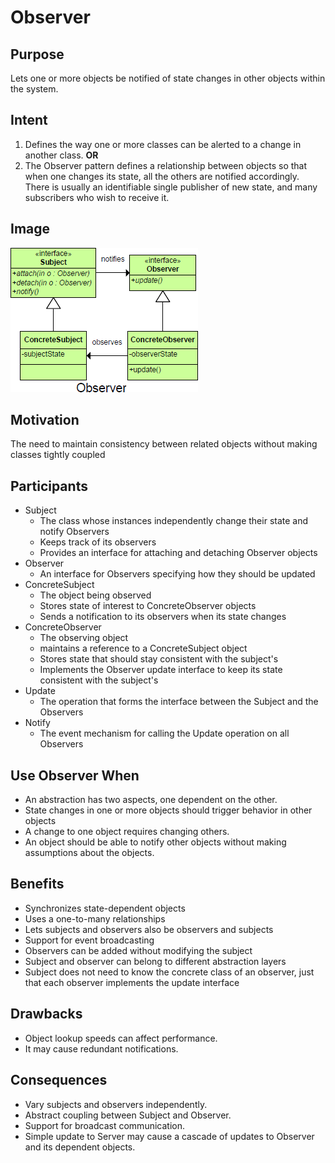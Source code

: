 # Observer #

## Purpose ##

Lets one or more objects be notified of state changes in other objects within the system.

## Intent ##

1. Defines the way one or more classes can be alerted to a change in another class.
    **OR**
2. The Observer pattern defines a relationship between objects so that when one changes its state, all the others are notified accordingly. There is usually an identifiable single publisher of new state, and many subscribers who wish to receive it.

## Image ##

![alt text](./Images/Observer-1.md.png "Observer")

## Motivation ##

The need to maintain consistency between related objects without making classes tightly coupled

## Participants ##

+ Subject
  + The class whose instances independently change their state and notify Observers
  + Keeps track of its observers
  + Provides an interface for attaching and detaching Observer objects
+ Observer
  + An interface for Observers specifying how they should be updated
+ ConcreteSubject
  + The object being observed
  + Stores state of interest to ConcreteObserver objects
  + Sends a notification to its observers when its state changes
+ ConcreteObserver
  + The observing object
  + maintains a reference to a ConcreteSubject object
  + Stores state that should stay consistent with the subject's
  + Implements the Observer update interface to keep its state consistent with the subject's
+ Update
  + The operation that forms the interface between the Subject and the Observers
+ Notify
  + The event mechanism for calling the Update operation on all Observers

## Use Observer When ##

+ An abstraction has two aspects, one dependent on the other.
+ State changes in one or more objects should trigger behavior in other objects
+ A change to one object requires changing others.
+ An object should be able to notify other objects without making assumptions about the objects.

## Benefits ##

+ Synchronizes state-dependent objects
+ Uses a one-to-many relationships
+ Lets subjects and observers also be observers and subjects
+ Support for event broadcasting
+ Observers can be added without modifying the subject
+ Subject and observer can belong to different abstraction layers
+ Subject does not need to know the concrete class of an observer, just that each observer implements the update interface

## Drawbacks ##

+ Object lookup speeds can affect performance.
+ It may cause redundant notifications.

## Consequences ##

+ Vary subjects and observers independently.
+ Abstract coupling between Subject and Observer.
+ Support for broadcast communication.
+ Simple update to Server may cause a cascade of updates to Observer and its dependent objects.
